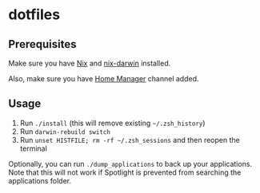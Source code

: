 # dotfiles

## Prerequisites

Make sure you have [Nix](https://github.com/NixOS/nix) and [nix-darwin](https://github.com/LnL7/nix-darwin) installed.

Also, make sure you have [Home Manager](https://github.com/nix-community/home-manager) channel added.

## Usage

1. Run `./install` (this will remove existing `~/.zsh_history`)
2. Run `darwin-rebuild switch`
3. Run `unset HISTFILE; rm -rf ~/.zsh_sessions` and then reopen the terminal

Optionally, you can run `./dump_applications` to back up your applications. Note that this will not work if Spotlight is prevented from searching the applications folder.
